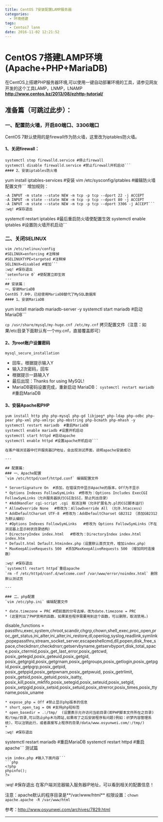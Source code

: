 ```yaml
---
title: CentOS 7安装配置LAMP服务器
categories:
  - 环境搭建
tags:
  - Centos7 lanm
date: 2016-11-02 12:21:52
---
```


# CentOS 7搭建LAMP环境(Apache+PHP+MariaDB)

在CentOS上搭建PHP服务器环境,可以使用一键自动部署环境的工具，请参见网友开发的这个工具LAMP，LNMP，LNAMP
**http://www.centos.bz/2013/08/ezhttp-tutorial/**
 
## 准备篇（可跳过此步）：
### 一、配置防火墙，开启80端口、3306端口
CentOS 7默认使用的是firewall作为防火墙，这里改为iptables防火墙。
#### 1、关闭firewall：
```
systemctl stop firewalld.service #停止firewall
systemctl disable firewalld.service #禁止firewall开机启动```
#### 2、安装iptables防火墙
```
yum install iptables-services #安装
vim /etc/sysconfig/iptables #编辑防火墙配置文件```
增加规则：
```
-A INPUT -m state --state NEW -m tcp -p tcp --dport 22 -j ACCEPT
-A INPUT -m state --state NEW -m tcp -p tcp --dport 80 -j ACCEPT
-A INPUT -m state --state NEW -m tcp -p tcp --dport 3306 -j ACCEPT```
:wq! #保存退出
```
systemctl restart iptables #最后重启防火墙使配置生效
systemctl enable iptables #设置防火墙开机启动```
### 二、关闭SELINUX
```
vim /etc/selinux/config
#SELINUX=enforcing #注释掉
#SELINUXTYPE=targeted #注释掉
SELINUX=disabled #增加```
:wq! #保存退出
`setenforce 0` #使配置立即生效
---
## 安装篇：
一、安装MariaDB
CentOS 7.0中，已经使用MariaDB替代了MySQL数据库
#### 1、安装MariaDB
```
yum install mariadb mariadb-server -y
systemctl start mariadb #启动MariaDB```

`cp /usr/share/mysql/my-huge.cnf /etc/my.cnf` 拷贝配置文件（注意：如果/etc目录下面默认有一个my.cnf，直接覆盖即可）
#### 2、为root账户设置密码
`mysql_secure_installation`

* 回车，根据提示输入Y
* 输入2次密码，回车
* 根据提示一路输入Y
* 最后出现：Thanks for using MySQL!
* MariaDB密码设置完成，重新启动 MariaDB：
`systemctl restart mariadb` #重启MariaDB

#### 3、安装Apache和PHP
```
yum install http php php-mysql php-gd libjpeg* php-ldap php-odbc php-pear php-xml php-xmlrpc php-mbstring php-bcmath php-mhash -y
systemctl restart mariadb  #重启MariaDB
systemctl enable mariadb #设置开机启动
systemctl start httpd #启动apache
systemctl enable httpd #设置apache开机启动```

在客户端浏览器中打开服务器IP地址，会出现测试界面，说明apache安装成功

---

## 配置篇:
### 一、Apache配置
`vim /etc/httpd/conf/httpd.conf` 编辑配置文件

* ServerSignature On  #添加，在错误页中显示Apache的版本，Off为不显示
* Options Indexes FollowSymLinks  #修改为：Options Includes ExecCGI FollowSymLinks（允许服务器执行CGI及SSI，禁止列出目录）
* #AddHandler cgi-script .cgi　取消注释（允许扩展名为.pl的CGI脚本运行）
* AllowOverride None　 #修改为：AllowOverride All （允许.htaccess）
* AddDefaultCharset UTF-8　#修改为：AddDefaultCharset GB2312　（添加GB2312为默认编码）
* #Options Indexes FollowSymLinks   #修改为 Options FollowSymLinks（不在浏览器上显示树状目录结构）
* DirectoryIndex index.html   #修改为：DirectoryIndex index.html index.htm
* Default.html Default.htmindex.php（设置默认首页文件，增加index.php）
* MaxKeepAliveRequests 500  #添加MaxKeepAliveRequests 500 （增加同时连接数）

:wq! #保存退出
`systemctl restart httpd`重启apache
`rm -f /etc/httpd/conf.d/welcome.conf /var/www/error/noindex.html` 删除默认测试页

---

### 二、php配置
`vim /etc/php.ini` 编辑配置文件

* date.timezone = PRC #把前面的分号去掉，改为date.timezone = PRC
* (这里列出了PHP禁用的函数，如果某些程序需要用到这个函数，可以删除，取消禁用。)
```
disable_functions = passthru,exec,system,chroot,scandir,chgrp,chown,shell_exec,proc_open,proc_get_status,ini_alter,ini_alter,ini_restore,dl,openlog,syslog,readlink,symlink,popepassthru,stream_socket_server,escapeshellcmd,dll,popen,disk_free_space,checkdnsrr,checkdnsrr,getservbyname,getservbyport,disk_total_space,posix_ctermid,posix_get_last_error,posix_getcwd, posix_getegid,posix_geteuid,posix_getgid, posix_getgrgid,posix_getgrnam,posix_getgroups,posix_getlogin,posix_getpgid,posix_getpgrp,posix_getpid, posix_getppid,posix_getpwnam,posix_getpwuid, posix_getrlimit, posix_getsid,posix_getuid,posix_isatty, posix_kill,posix_mkfifo,posix_setegid,posix_seteuid,posix_setgid, posix_setpgid,posix_setsid,posix_setuid,posix_strerror,posix_times,posix_ttyname,posix_uname 
```
* expose_php = Off #禁止显示php版本的信息
* short_open_tag = ON #支持php短标签
* open_basedir = .:/tmp/  (设置表示允许访问当前目录(即PHP脚本文件所在之目录)和/tmp/目录,可以防止php木马跨站,如果改了之后安装程序有问题(例如：织梦内容管理系统)，可以注销此行，或者直接写上程序的目录/data/www.osyunwei.com/:/tmp/)
* 
:wq! #保存退出
```
systemctl restart mariadb #重启MariaDB
systemctl restart httpd #重启apache```
测试篇
```cd /var/www/html
vim index.php #输入下面内容```
```php
<?php
phpinfo();
?>
```
:wq! #保存退出
在客户端浏览器输入服务器IP地址，可以看到相关的配置信息！

注意：apache默认的程序目录是**/var/www/html**
权限设置：`chown apache.apache -R /var/www/html`

参考：http://www.osyunwei.com/archives/7829.html

---